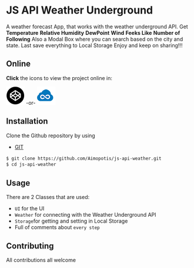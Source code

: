 # JS API Weather Underground
A weather forecast App, that works with the weather underground API. 
Get
**Temperature**
**Relative  Humidity**
**DewPoint**
**Wind**
**Feeks Like**
**Number of Following**
Also a Modal Box where you can search based on the city and state.
Last save everything to Local Storage
Enjoy and keep on sharing!!! 

## Online 
**Click** the icons to view the project online in:

[![Codepen icon](img/codepen50.png)](https://codepen.io/MorpheusStudio/pen/BrPpNV) 
 -or- 
[![jsfiddle icon](img/jsfiddle50.png)](https://jsfiddle.net/Morpheus_Studio/d9kquc2v/)

## Installation
Clone the Github repository by using 
* [GIT](https://git-scm.com/downloads)
```sh
$ git clone https://github.com/Aimopotis/js-api-weather.git
$ cd js-api-weather
```
## Usage
There are 2 Classes that are used: 

* `UI` for the UI
* `Weather` for connecting with the Weather Underground API
* `Storage`for getting and setting in Local Storage
* Full of comments about `every step`
 
 
## Contributing
All contributions all welcome


